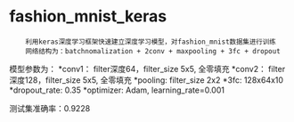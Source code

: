 # fashion_mnist_keras
		利用keras深度学习框架快速建立深度学习模型，对fashion_mnist数据集进行训练
		网络结构为：batchnomalization + 2conv + maxpooling + 3fc + dropout
模型参数为：
*conv1： filter深度64，filter_size 5x5, 全零填充
*conv2： filter深度128，filter_size 5x5, 全零填充
*pooling: filter_size 2x2
*3fc: 128x64x10
*dropout_rate: 0.35
*optimizer: Adam, learning_rate=0.001

测试集准确率：0.9228
